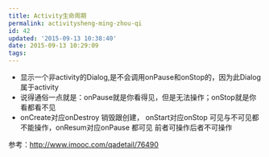 ```yaml
---
title: Activity生命周期
permalink: activitysheng-ming-zhou-qi
id: 42
updated: '2015-09-13 10:38:40'
date: 2015-09-13 10:29:09
tags:
---
```



> 
* 显示一个非activity的Dialog,是不会调用onPause和onStop的，因为此Dialog属于activity
* 说得通俗一点就是：onPause就是你看得见，但是无法操作；onStop就是你看都看不见
* onCreate对应onDestroy 销毁跟创建， onStart对应onStop 可见与不可见都不能操作，onResum对应onPause 都可见 前者可操作后者不可操作




参考：http://www.imooc.com/qadetail/76490